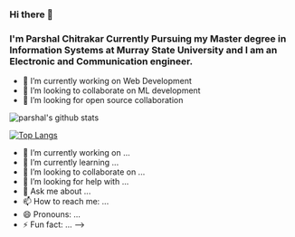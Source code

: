 ### Hi there 👋

### I'm Parshal Chitrakar Currently Pursuing my Master degree in Information Systems at Murray State University and I am an Electronic and Communication engineer.

- 🔭 I’m currently working on Web Development
- 👯 I’m looking to collaborate on ML development
- 🤔 I’m looking for  open source collaboration



![parshal's github stats](https://github-readme-stats.vercel.app/api?username=parshalchitrakar&show_icons=true&theme=radical)

[![Top Langs](https://github-readme-stats.vercel.app/api/top-langs/?username=parshalchitrakar&layout=compact)](https://github.com/anuraghazra/github-readme-stats)

- 🔭 I’m currently working on ...
- 🌱 I’m currently learning ...
- 👯 I’m looking to collaborate on ...
- 🤔 I’m looking for help with ...
- 💬 Ask me about ...
- 📫 How to reach me: ...
- 😄 Pronouns: ...
- ⚡ Fun fact: ...
-->
